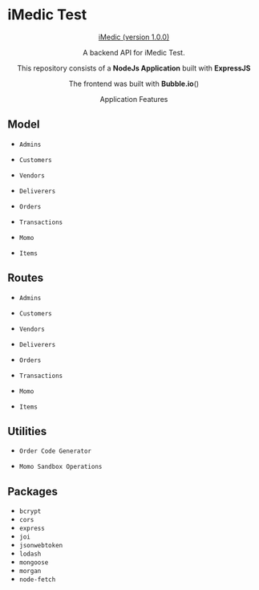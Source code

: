# iMedic Test
<p align="center">
    <a href="https://imedic-test.herokuapp.com/">
        <p align="center">iMedic (version 1.0.0)</p>
    </a>
    
</p>

<p align="center">
    A backend API for iMedic Test.
</p>

<p align="center">
    This repository consists of a <strong>NodeJs Application</strong> built with <strong>ExpressJS</strong> 
</p>

<p align="center">
    The frontend was built with <strong>Bubble.io</strong>(<a href="https://imedictest.bubbleapps.io/version-test"></a>)
</p>


<p align="center">
    <p align="center">Application Features</p>
</p>


## Model

- `Admins`

- `Customers`

- `Vendors`

- `Deliverers`

- `Orders`

- `Transactions`

- `Momo`

- `Items`

## Routes

- `Admins`

- `Customers`

- `Vendors`

- `Deliverers`

- `Orders`

- `Transactions`

- `Momo`

- `Items`

## Utilities

- `Order Code Generator`

- `Momo Sandbox Operations`

## Packages

- `bcrypt`
- `cors`
- `express`
- `joi`
- `jsonwebtoken`
- `lodash`
- `mongoose`
- `morgan`
- `node-fetch`




